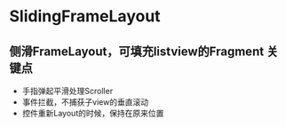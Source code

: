 # SlidingFrameLayout
侧滑FrameLayout，可填充listview的Fragment
关键点
--------

  - 手指弹起平滑处理Scroller
  - 事件拦截，不捕获子view的垂直滚动
  - 控件重新Layout的时候，保持在原来位置
